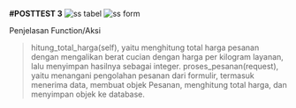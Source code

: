 **#POSTTEST 3**
![ss tabel](https://github.com/user-attachments/assets/a4cf60a0-7f27-4e3c-9546-d878ea768c1a)
![ss form](https://github.com/user-attachments/assets/c215e6ee-7c74-48ea-92dc-f607aa24d630)

Penjelasan Function/Aksi
> hitung_total_harga(self), yaitu menghitung total harga pesanan dengan mengalikan berat cucian dengan harga     per kilogram layanan, lalu menyimpan hasilnya sebagai integer.
> proses_pesanan(request), yaitu menangani pengolahan pesanan dari formulir, termasuk menerima data, membuat     objek Pesanan, menghitung total harga, dan menyimpan objek ke database.

